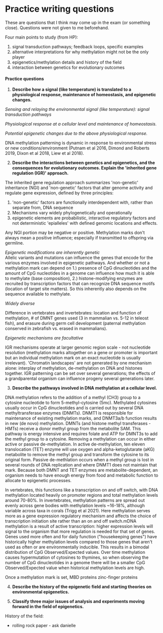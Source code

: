 # Practice writing questions

These are questions that I think may come up in the exam (or something close). Questions were not given to me beforehand.

Four main points to study (from HP):  
1. signal transduction pathways; feedback loops, specific examples  
2. alternative interpretations for why methylation might not be the only player  
3. epigenetics/methylation details and history of the field  
4. interaction between genetics for evolutionary outcomes


#### Practice questions

1. **Describe how a signal (like temperature) is translated to a physiological response, maintenance of homeostasis, and epigenetic changes.**

*Sensing and relaying the environmental signal (like temperature): signal transduction pathways*


*Physiological response at a cellular level and maintenance of homeostasis.*


*Potential epigenetic changes due to the above physiological response.*  



DNA methylation patterning is dynamic in response to environmental stress or new conditions/environment (Putnam et al 2016, Dimond and Roberts 2019, Dixon et al 2018, Liew et al 2018).

2. **Describe the interactions between genetics and epigenetics, and the consequences for evolutionary outcomes. Explain the 'inherited gene regulation (IGR)' approach.**

The inherited gene regulation approach summarizes 'non-genetic' inheritance (NGI) and 'non-genetic' factors that alter genome activity and regulate gene expression, defined by three principles:  
1. 'non-genetic' factors are functionally interdependent with, rather than separate from, DNA sequence    
2. Mechanisms vary widely phylogenetically and operationally   
3. epigenetic elements are probabilistic, interactive regulatory factors and not deterministic 'epialleles' with defined genomic locations and effects.

Any NGI portion may be negative or positive. Methylation marks don't always mean a positive influence; especially if transmitted to offspring via germline.

*Epigenetic modifications are inherently genetic*  
Allelic variants and mutations can influence the genes that encode for the various enzymes involved in epigenetic pathways. And whether or not a methylation mark can depend on 1.) presence of CpG dinucleotides and the amount of CpG nucleotides in a genome can influence how much it is able to methylate (base composition), 2.) histone-modifying enzymes are recruited by transcription factors that can recognize DNA sequence motifs (location of target site matters). So this inherently also depends on the sequence available to methylate.  

*Widely diverse*

Difference in vertebrates and invertebrates: location and function of methylation, # of DMNT genes used (3 in mammalian vs. 5-12 in teleost fish), and erasure during germ cell development (paternal methylation conserved in zebrafish vs. erased in mammalians).

*Epigenetic mechanisms are facultative*

IGR mechanisms operate at larger genomic region scale - not nucleotide resolution (methylation marks altogether on a gene or promoter is important but an individual methylation mark on an exact nucleotide is usually irrelevant). 'Chromatin landscapes' are not generated by one mechanism alone: interplay of methylation, de-methylation on DNA and histones together. IGR patterning can be set over several generations; the effects of a grandparental organism can influence progeny several generations later.


3. **Describe the pathways involved in DNA methylation at a cellular level.**

DNA methylation refers to the addition of a methyl (CH3) group to a cytosine nucleotide to form 5-methyl-cytosine (5mc). Methylated cytosines usually occur in CpG dinucleotides and is carried out by several DNA methyltransferase enzymes (DNMTs). DNMT1 is responsible for maintenance of existing methylation marks, and DNMT3a/b function results in new (de novo) methylation. DMNTs (and histone methyl transferases - HMTs) receive a donor methyl group from the metabolite SAM. This pathway is energy intensive and requires folate and ATP for DMNT3s to add the methyl group to a cytosine. Removing a methylation can occur in either active or passive de-methylation. In active de-methylation, ten eleven translocation (TET) enzyme will use oxygen and alpha-ketoglutarate (aKG) metabolite to remove the methyl group and transform the cytosine to its original form. Passive de-methlation occurs when a methyl group is lost in several rounds of DNA replication and where DNMT1 does not maintain that mark. Because both DMNT and TET enzymes are metabolite-dependent, an organism needs to have enough energy from food and metabolic function to allocate to epigenetic processes.

In vertebrates, this functions like a transcription on and off switch, with DNA methylation located heavily on promoter regions and total methylation levels around 70-80%. In invertebrates, methylation patterns are spread out evenly across gene bodies with methylation levels ~16-18%, although variable across taxa in corals (Trigg et al 2021). Here methylation serves more as a gene expression regulatory mechanism and affects the choice of transcription initiation site rather than an on and off switch.mDNA methylation is a result of active transcription: higher expression levels will signal to the organism that more regulation is needed for that set of genes. Genes used more often and for daily function ("housekeeping genes") have historically higher methylation levels compared to those genes that aren't used as often or are environmentally inducible. This results in a bimodal distribution of CpG Observed/Expected values. Over time methylation causes hypermutation of cytosines to thymines, so when observing the number of CpG dinucleotides in a genome there will be a smaller CpG Observed/Expected value when historical methylation levels are high.

Once a methylation mark is set,  MBD proteins zinc-finger proteins

4. **Describe the history of the epigenetic field and starting theories on environmental epigenetics.**


5. **Classify three major issues of analysis and experiments moving forward in the field of epigenetics.**



History of the field:  
- rolling rock paper - ask danielle
